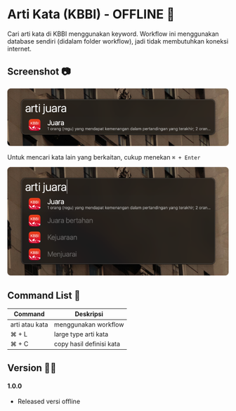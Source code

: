 # Arti Kata (KBBI) - OFFLINE :book:

Cari arti kata di KBBI menggunakan keyword. 
Workflow ini menggunakan database sendiri (didalam folder workflow), jadi tidak membutuhkan koneksi internet.



## Screenshot :camera:

![Image](images/screnshot.png)

Untuk mencari kata lain yang berkaitan, cukup menekan `⌘ + Enter`

![Image](images/screenshot_full.png)


## Command List :robot:

| Command            | Deskripsi                   |
|--------------------|-----------------------------|
| arti atau kata     | menggunakan workflow        |
| ⌘ + L              | large type arti kata        |
| ⌘ + C              | copy hasil definisi kata    |


## Version :firefighter:
#### 1.0.0
* Released versi offline